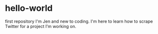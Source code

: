 # hello-world
first repository
I'm Jen and new to coding. I'm here to learn how to scrape Twitter for a project I'm working on.
